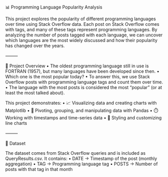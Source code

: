 📊 Programming Language Popularity Analysis

This project explores the popularity of different programming languages over time using Stack Overflow data. Each post on Stack Overflow comes with tags, and many of these tags represent programming languages. By analyzing the number of posts tagged with each language, we can uncover which languages are the most widely discussed and how their popularity has changed over the years.

⸻

🚀 Project Overview
	•	The oldest programming language still in use is FORTRAN (1957), but many languages have been developed since then.
	•	Which one is the most popular today?
	•	To answer this, we use Stack Overflow posts with programming language tags and count them over time.
	•	The language with the most posts is considered the most “popular” (or at least the most talked about).

This project demonstrates:
	•	📈 Visualizing data and creating charts with Matplotlib
	•	🧮 Pivoting, grouping, and manipulating data with Pandas
	•	⏱️ Working with timestamps and time-series data
	•	🎨 Styling and customizing line charts

⸻

📂 Dataset

The dataset comes from Stack Overflow queries and is included as QueryResults.csv.
It contains:
	•	DATE → Timestamp of the post (monthly aggregation)
	•	TAG → Programming language tag
	•	POSTS → Number of posts with that tag in that month
